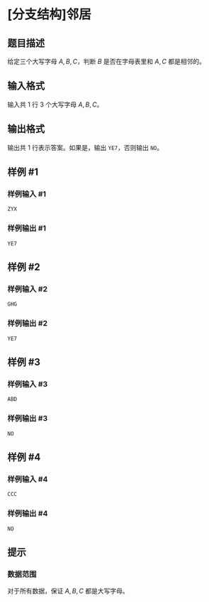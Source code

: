 # [分支结构]邻居

## 题目描述

给定三个大写字母 $A,B,C$，判断 $B$ 是否在字母表里和 $A,C$ 都是相邻的。

## 输入格式

输入共 $1$ 行 $3$ 个大写字母 $A,B,C$。

## 输出格式

输出共 $1$ 行表示答案。如果是，输出 `YE7`，否则输出 `NO`。

## 样例 #1

### 样例输入 #1

```
ZYX
```

### 样例输出 #1

```
YE7
```

## 样例 #2

### 样例输入 #2

```
GHG
```

### 样例输出 #2

```
YE7
```

## 样例 #3

### 样例输入 #3

```
ABD
```

### 样例输出 #3

```
NO
```

## 样例 #4

### 样例输入 #4

```
CCC
```

### 样例输出 #4

```
NO
```

## 提示

### 数据范围

对于所有数据，保证 $A,B,C$ 都是大写字母。